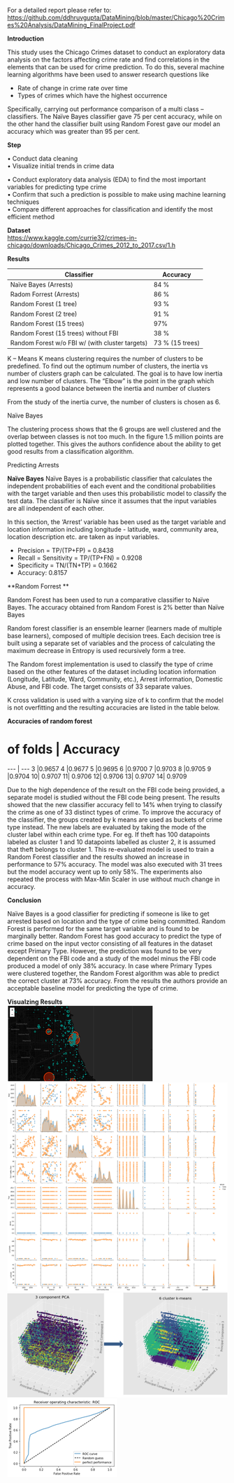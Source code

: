 For a detailed report please refer to: https://github.com/ddhruvgupta/DataMining/blob/master/Chicago%20Crimes%20Analysis/DataMining_FinalProject.pdf

**Introduction**

This study uses the Chicago Crimes dataset to conduct an exploratory data analysis on the factors affecting crime rate and find correlations in the elements that can be used for crime prediction. To do this, several machine learning algorithms have been used to answer research questions like 
- Rate of change in crime rate over time
- Types of crimes which have the highest occurrence 

Specifically, carrying out performance comparison of a multi class – classifiers. The Naïve Bayes classifier gave 75 per cent accuracy, while on the other hand the classifier built using Random Forest gave our model an accuracy which was greater than 95 per cent.

**Step**

  •	 Conduct data cleaning <br/>
  •	 Visualize initial trends in crime data <br/>
 
  
 
  •	 Conduct exploratory data analysis (EDA) to find the most important variables for predicting type crime <br/>
  •	 Confirm that such a prediction is possible to make using machine learning techniques <br/>
  •	 Compare different approaches for classification and identify the most efficient method <br/>


**Dataset** <br />
https://www.kaggle.com/currie32/crimes-in-chicago/downloads/Chicago_Crimes_2012_to_2017.csv/1.h

**Results**

Classifier | Accuracy
--- | ---
Naïve Bayes (Arrests) |	84 %
Radom Forrest (Arrests)|	86 %
Random Forest (1 tree) |	93 %
Random Forest (2 tree)|	91 %
Random Forest (15 trees)|	97%
Random Forest (15 trees) without FBI|	38 %
Random Forest w/o FBI w/ (with cluster targets)|	73 % (15 trees)

K – Means 
K means clustering requires the number of clusters to be predefined. To find out the optimum number of clusters, the inertia vs number of clusters graph can be calculated. The goal is to have low inertia and low number of clusters. The “Elbow” is the point in the graph which represents a good balance between the inertia and number of clusters

 From the study of the inertia curve, the number of clusters is chosen as 6. 


Naïve Bayes

The clustering process shows that the 6 groups are well clustered and the overlap between classes is not too much. In the figure 1.5 million points are plotted together. This gives the authors confidence about the ability to get good results from a classification algorithm.

Predicting Arrests

**Naïve Bayes**
Naïve Bayes is a probabilistic classifier that calculates the independent probabilities of each event and the conditional probabilities with the target variable and then uses this probabilistic model to classify the test data. The classifier is Naïve since it assumes that the input variables are all independent of each other. 

In this section, the ‘Arrest’ variable has been used as the target variable and location information including longitude - latitude, ward, community area, location description etc. are taken as input variables.  
 
-	Precision = TP/(TP+FP) =  0.8438
-	Recall = Sensitivity = TP/(TP+FN) = 0.9208
-	Specificity = TN/(TN+TP) = 0.1662
-	Accuracy: 0.8157

**Random Forrest **

Random Forest has been used to run a comparative classifier to Naïve Bayes. The accuracy obtained from Random Forest is 2% better than Naïve Bayes

Random forest classifier is an ensemble learner (learners made of multiple base learners), composed of multiple decision trees. Each decision tree is built using a separate set of variables and the process of calculating the maximum decrease in Entropy is used recursively form a tree. 

The Random forest implementation is used to classify the type of crime based on the other features of the dataset including location information (Longitude, Latitude, Ward, Community, etc.), Arrest information, Domestic Abuse, and FBI code. The target consists of 33 separate values. 

K cross validation is used with a varying size of k to confirm that the model is not overfitting and the resulting accuracies are listed in the table below.

**Accuracies of random forest**
# of folds	| Accuracy
--- | ---
3	|0.9657
4	|0.9677
5	|0.9695
6	|0.9700
7	|0.9703
8	|0.9705
9	|0.9704
10|	0.9707
11|	0.9706
12|	0.9706
13|	0.9707
14|	0.9709



Due to the high dependence of the result on the FBI code being provided, a separate model is studied without the FBI code being present. 
The results showed that the new classifier accuracy fell to 14% when trying to classify the crime as one of 33 distinct types of crime. To improve the accuracy of the classifier, the groups created by k means are used as buckets of crime type instead. The new labels are evaluated by taking the mode of the cluster label within each crime type. For eg. If theft has 100 datapoints labeled as cluster 1 and 10 datapoints labelled as cluster 2, it is assumed that theft belongs to cluster 1. This re-evaluated model is used to train a Random Forest classifier and the results showed an increase in performance to 57% accuracy. The model was also executed with 31 trees but the model accuracy went up to only 58%. The experiments also repeated the process with Max-Min Scaler in use without much change in accuracy. 



**Conclusion**

Naïve Bayes is a good classifier for predicting if someone is like to get arrested based on location and the type of crime being committed. Random Forest is performed for the same target variable and is found to be marginally better. 
Random Forest has good accuracy to predict the type of crime based on the input vector consisting of all features in the dataset except Primary Type. However, the prediction was found to be very dependent on the FBI code and a study of the model minus the FBI code produced a model of only 38% accuracy. In case where Primary Types were clustered together, the Random Forest algorithm was able to predict the correct cluster at 73% accuracy. From the results the authors provide an acceptable baseline model for predicting the type of crime. 


**Visualzing Results**
<br />
![CrimesPerWard](./images/map.png)
<br />
![CrimesPerWard](./images/output.png)
<br />
![CrimesPerWard](./images/clustering.png)
<br />
![CrimesPerWard](./images/roc.png)
